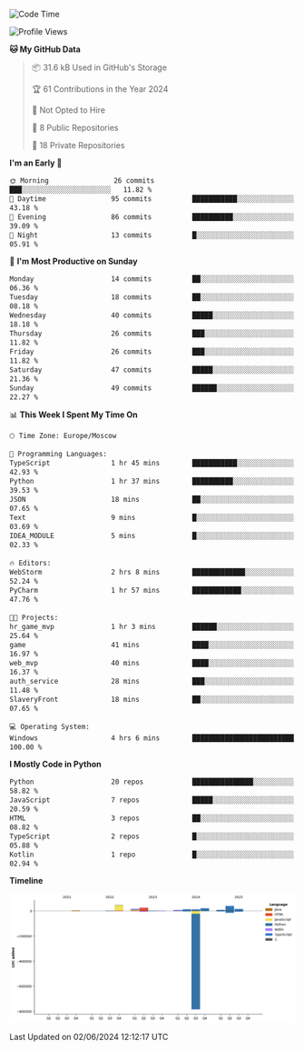 <!--START_SECTION:waka-->
![Code Time](http://img.shields.io/badge/Code%20Time-347%20hrs%2034%20mins-blue)

![Profile Views](http://img.shields.io/badge/Profile%20Views-0-blue)

**🐱 My GitHub Data** 

> 📦 31.6 kB Used in GitHub's Storage 
 > 
> 🏆 61 Contributions in the Year 2024
 > 
> 🚫 Not Opted to Hire
 > 
> 📜 8 Public Repositories 
 > 
> 🔑 18 Private Repositories 
 > 
**I'm an Early 🐤** 

```text
🌞 Morning                26 commits          ███░░░░░░░░░░░░░░░░░░░░░░   11.82 % 
🌆 Daytime                95 commits          ███████████░░░░░░░░░░░░░░   43.18 % 
🌃 Evening                86 commits          ██████████░░░░░░░░░░░░░░░   39.09 % 
🌙 Night                  13 commits          █░░░░░░░░░░░░░░░░░░░░░░░░   05.91 % 
```
📅 **I'm Most Productive on Sunday** 

```text
Monday                   14 commits          ██░░░░░░░░░░░░░░░░░░░░░░░   06.36 % 
Tuesday                  18 commits          ██░░░░░░░░░░░░░░░░░░░░░░░   08.18 % 
Wednesday                40 commits          █████░░░░░░░░░░░░░░░░░░░░   18.18 % 
Thursday                 26 commits          ███░░░░░░░░░░░░░░░░░░░░░░   11.82 % 
Friday                   26 commits          ███░░░░░░░░░░░░░░░░░░░░░░   11.82 % 
Saturday                 47 commits          █████░░░░░░░░░░░░░░░░░░░░   21.36 % 
Sunday                   49 commits          ██████░░░░░░░░░░░░░░░░░░░   22.27 % 
```


📊 **This Week I Spent My Time On** 

```text
🕑︎ Time Zone: Europe/Moscow

💬 Programming Languages: 
TypeScript               1 hr 45 mins        ███████████░░░░░░░░░░░░░░   42.93 % 
Python                   1 hr 37 mins        ██████████░░░░░░░░░░░░░░░   39.53 % 
JSON                     18 mins             ██░░░░░░░░░░░░░░░░░░░░░░░   07.65 % 
Text                     9 mins              █░░░░░░░░░░░░░░░░░░░░░░░░   03.69 % 
IDEA_MODULE              5 mins              █░░░░░░░░░░░░░░░░░░░░░░░░   02.33 % 

🔥 Editors: 
WebStorm                 2 hrs 8 mins        █████████████░░░░░░░░░░░░   52.24 % 
PyCharm                  1 hr 57 mins        ████████████░░░░░░░░░░░░░   47.76 % 

🐱‍💻 Projects: 
hr_game_mvp              1 hr 3 mins         ██████░░░░░░░░░░░░░░░░░░░   25.64 % 
game                     41 mins             ████░░░░░░░░░░░░░░░░░░░░░   16.97 % 
web_mvp                  40 mins             ████░░░░░░░░░░░░░░░░░░░░░   16.37 % 
auth_service             28 mins             ███░░░░░░░░░░░░░░░░░░░░░░   11.48 % 
SlaveryFront             18 mins             ██░░░░░░░░░░░░░░░░░░░░░░░   07.65 % 

💻 Operating System: 
Windows                  4 hrs 6 mins        █████████████████████████   100.00 % 
```

**I Mostly Code in Python** 

```text
Python                   20 repos            ███████████████░░░░░░░░░░   58.82 % 
JavaScript               7 repos             █████░░░░░░░░░░░░░░░░░░░░   20.59 % 
HTML                     3 repos             ██░░░░░░░░░░░░░░░░░░░░░░░   08.82 % 
TypeScript               2 repos             █░░░░░░░░░░░░░░░░░░░░░░░░   05.88 % 
Kotlin                   1 repo              █░░░░░░░░░░░░░░░░░░░░░░░░   02.94 % 
```



**Timeline**

![Lines of Code chart](https://raw.githubusercontent.com/adlemx/adlemx/main/assets/bar_graph.png)


 Last Updated on 02/06/2024 12:12:17 UTC
<!--END_SECTION:waka-->
